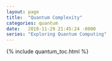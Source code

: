 ```yaml
---
layout: page
title:  "Quantum Complexity"
categories: quantum
date:   2018-11-29 21:45:24 -0800
series: "Exploring Quantum Computing"
---
```


{% include quantum_toc.html %}
